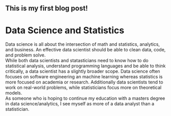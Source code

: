 ## This is my first blog post!

# Data Science and Statistics
Data science is all about the intersection of math and statistics, analytics, and business. An effective data scientist should be able to clean data, code, and problem solve.   
While both data scientists and statasticians need to know how to do statistical analysis, understand programming languages and be able to think critically, a data scientist has a slightly broader scope. Data science often focuses on software engineering an machine learning whereas statistics is more focused on academia or research. Additionally data scientists tend to work on real-world problems, while statisticians focus more on theoretical models.  
As someone who is hoping to continue my education with a masters degree in data science/analytics, I see myself as more of a data analyst than a statistician.
